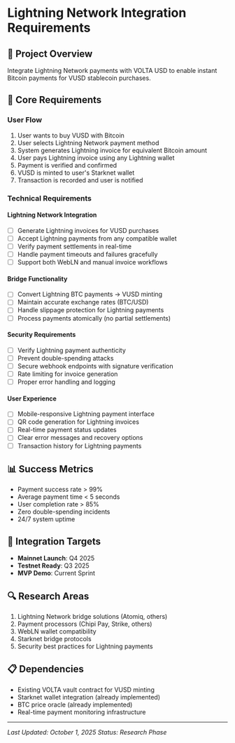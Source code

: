 # Lightning Network Integration Requirements

## 🎯 **Project Overview**
Integrate Lightning Network payments with VOLTA USD to enable instant Bitcoin payments for VUSD stablecoin purchases.

## 🔧 **Core Requirements**

### **User Flow**
1. User wants to buy VUSD with Bitcoin
2. User selects Lightning Network payment method
3. System generates Lightning invoice for equivalent Bitcoin amount
4. User pays Lightning invoice using any Lightning wallet
5. Payment is verified and confirmed
6. VUSD is minted to user's Starknet wallet
7. Transaction is recorded and user is notified

### **Technical Requirements**

#### **Lightning Network Integration**
- [ ] Generate Lightning invoices for VUSD purchases
- [ ] Accept Lightning payments from any compatible wallet
- [ ] Verify payment settlements in real-time
- [ ] Handle payment timeouts and failures gracefully
- [ ] Support both WebLN and manual invoice workflows

#### **Bridge Functionality**
- [ ] Convert Lightning BTC payments → VUSD minting
- [ ] Maintain accurate exchange rates (BTC/USD)
- [ ] Handle slippage protection for Lightning payments
- [ ] Process payments atomically (no partial settlements)

#### **Security Requirements**
- [ ] Verify Lightning payment authenticity
- [ ] Prevent double-spending attacks
- [ ] Secure webhook endpoints with signature verification
- [ ] Rate limiting for invoice generation
- [ ] Proper error handling and logging

#### **User Experience**
- [ ] Mobile-responsive Lightning payment interface
- [ ] QR code generation for Lightning invoices
- [ ] Real-time payment status updates
- [ ] Clear error messages and recovery options
- [ ] Transaction history for Lightning payments

## 📊 **Success Metrics**
- Payment success rate > 99%
- Average payment time < 5 seconds
- User completion rate > 85%
- Zero double-spending incidents
- 24/7 system uptime

## 🚀 **Integration Targets**
- **Mainnet Launch**: Q4 2025
- **Testnet Ready**: Q3 2025
- **MVP Demo**: Current Sprint

## 🔍 **Research Areas**
1. Lightning Network bridge solutions (Atomiq, others)
2. Payment processors (Chipi Pay, Strike, others)
3. WebLN wallet compatibility
4. Starknet bridge protocols
5. Security best practices for Lightning payments

## 📋 **Dependencies**
- Existing VOLTA vault contract for VUSD minting
- Starknet wallet integration (already implemented)
- BTC price oracle (already implemented)
- Real-time payment monitoring infrastructure

---
*Last Updated: October 1, 2025*
*Status: Research Phase*